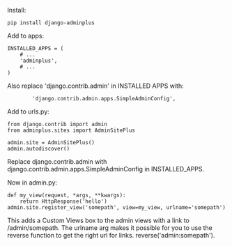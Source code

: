 Install:

    pip install django-adminplus
    

Add to apps:

    INSTALLED_APPS = (
        # ...
        'adminplus',
        # ... 
    )
    
Also replace 'django.contrib.admin' in INSTALLED APPS with:

            'django.contrib.admin.apps.SimpleAdminConfig',

Add to urls.py:

    from django.contrib import admin
    from adminplus.sites import AdminSitePlus

    admin.site = AdminSitePlus()
    admin.autodiscover()
    
Replace django.contrib.admin with django.contrib.admin.apps.SimpleAdminConfig in INSTALLED_APPS.

Now in admin.py:

    def my_view(request, *args, **kwargs):
        return HttpResponse('hello')
    admin.site.register_view('somepath', view=my_view, urlname='somepath')
    
This adds a Custom Views box to the admin views with a link to /admin/somepath.  The urlname arg makes it possible for you to use the reverse function to get the right url for links.  reverse('admin:somepath').

